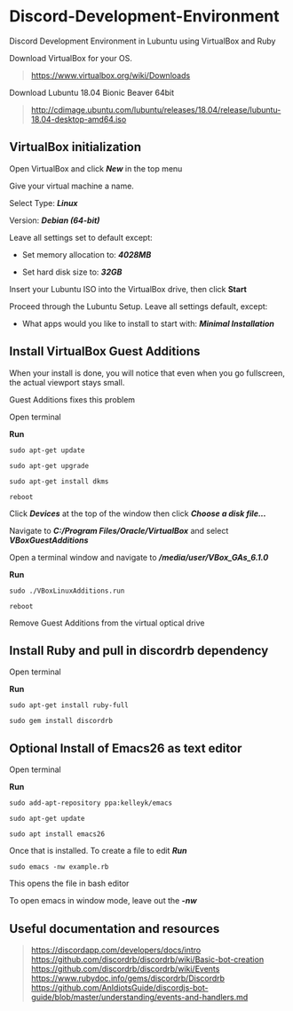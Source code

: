 # Discord-Development-Environment
Discord Development Environment in Lubuntu using VirtualBox and Ruby

Download VirtualBox for your OS. 

>https://www.virtualbox.org/wiki/Downloads

Download Lubuntu 18.04 Bionic Beaver 64bit
>http://cdimage.ubuntu.com/lubuntu/releases/18.04/release/lubuntu-18.04-desktop-amd64.iso

## VirtualBox initialization
Open VirtualBox and click ***New*** in the top menu

Give your virtual machine a name. 

  Select Type: ***Linux***

  Version: ***Debian (64-bit)***

Leave all settings set to default except:

* Set memory allocation to: ***4028MB***

* Set hard disk size to: ***32GB***

Insert your Lubuntu ISO into the VirtualBox drive, then click __Start__

Proceed through the Lubuntu Setup. Leave all settings default, except:
* What apps would you like to install to start with: ***Minimal Installation***

## Install VirtualBox Guest Additions
When your install is done, you will notice that even when you go fullscreen, the actual viewport stays small. 

Guest Additions fixes this problem

Open terminal

**Run**

```
sudo apt-get update
```

```
sudo apt-get upgrade
```

```
sudo apt-get install dkms
```

```
reboot
```

Click ***Devices*** at the top of the window then click ***Choose a disk file...***

Navigate to ***C:/Program Files/Oracle/VirtualBox*** and select ***VBoxGuestAdditions***

Open a terminal window and navigate to ***/media/user/VBox_GAs_6.1.0***

**Run**

```
sudo ./VBoxLinuxAdditions.run
```

```
reboot
```

Remove Guest Additions from the virtual optical drive

## Install Ruby and pull in discordrb dependency

Open terminal

**Run**

```
sudo apt-get install ruby-full
```

```
sudo gem install discordrb
```

## Optional Install of Emacs26 as text editor

Open terminal

**Run**

```
sudo add-apt-repository ppa:kelleyk/emacs
```

```
sudo apt-get update
```

```
sudo apt install emacs26
```

Once that is installed. To create a file to edit ***Run***

```
sudo emacs -nw example.rb
```
This opens the file in bash editor

To open emacs in window mode, leave out the ***-nw***

## Useful documentation and resources

>https://discordapp.com/developers/docs/intro
>https://github.com/discordrb/discordrb/wiki/Basic-bot-creation
>https://github.com/discordrb/discordrb/wiki/Events
>https://www.rubydoc.info/gems/discordrb/Discordrb
>https://github.com/AnIdiotsGuide/discordjs-bot-guide/blob/master/understanding/events-and-handlers.md




